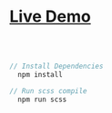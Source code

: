 # [Live Demo](https://cihat.github.io/maqs/)

<br>

```javascript

// Install Dependencies
  npm install

// Run scss compile
  npm run scss

```
